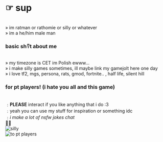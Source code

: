 # ☞ sup
 <br>  » im ratman or rathomie or silly or whatever
  <br> » im a he/him male man
### basic sh⍢t about me
 <br>» my timezone is CET im Polish ewww...
  <br>» i make silly games sometimes, ill maybe link my gamejolt here one day
  <br>» i love tf2, mgs, persona, rats, gmod, fortnite.. , half life, silent hill
### for pt players! (i hate you all and this game)
 <br> ﹕**PLEASE** interact if you like anything that i do :3 
 <br> ﹕yeah you can use my stuff for inspiration or something idc
 <br> ﹕*i make a lot of nsfw jokes chat*
 <br> 💯🔥
<br> ![silly](https://i.pinimg.com/564x/89/c7/59/89c7591901a2b2704ad2bb5bde2c9ecb.jpg)
<br> ![to pt players](https://r72.cooltext.com/rendered/cooltext453242335944128.gif)

